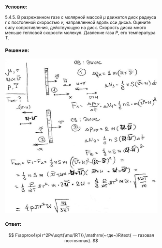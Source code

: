 ###  Условие:

$5.4.5.$ В разреженном газе с молярной массой $\mu$ движется диск радиуса $r$ с постоянной скоростью $v$, направленной вдоль оси диска. Оцените силу сопротивления, действующую на диск. Скорость диска много меньше тепловой скорости молекул. Давление газа $P$, его температура $T$.

###  Решение:

![|631x640, 67%](../../img/5.4.5/sol.jpg)

###  Ответ:

$$
F\approx4\pi r^2Pv\sqrt{\mu/(RT)},\mathrm{~где~}R\text{ 一 газовая постоянная}.
$$